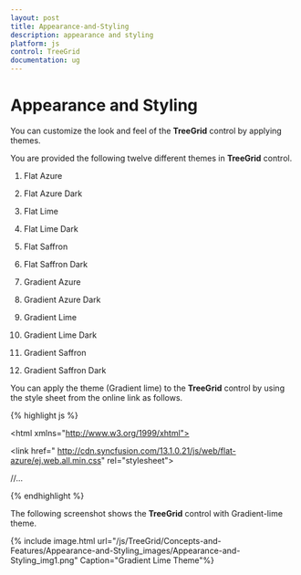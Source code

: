 ```yaml
---
layout: post
title: Appearance-and-Styling
description: appearance and styling
platform: js
control: TreeGrid
documentation: ug
---
```


# Appearance and Styling

You can customize the look and feel of the **TreeGrid** control by applying themes.

You are provided the following twelve different themes in **TreeGrid** control.

1. Flat Azure                          

2. Flat Azure Dark                 

3. Flat Lime                             

4. Flat Lime Dark                  

5. Flat Saffron                       

6. Flat Saffron Dark

7. Gradient Azure

8. Gradient Azure Dark

9. Gradient Lime

10. Gradient Lime Dark

11. Gradient Saffron

12. Gradient Saffron Dark

You can apply the theme (Gradient lime) to the **TreeGrid** control by using the style sheet from the online link as follows.

{% highlight js %}

<!DOCTYPE html>

<html xmlns="http://www.w3.org/1999/xhtml">

<head>

<title>Getting Started with TreeGrid Control for JavaScript</title>

<!-- style sheet for default theme(gradient lime) -->

<link href=" http://cdn.syncfusion.com/13.1.0.21/js/web/flat-azure/ej.web.all.min.css" rel="stylesheet">

//...

</html>


{% endhighlight %}



The following screenshot shows the **TreeGrid** control with Gradient-lime theme.

{% include image.html url="/js/TreeGrid/Concepts-and-Features/Appearance-and-Styling_images/Appearance-and-Styling_img1.png" Caption="Gradient Lime Theme"%}

